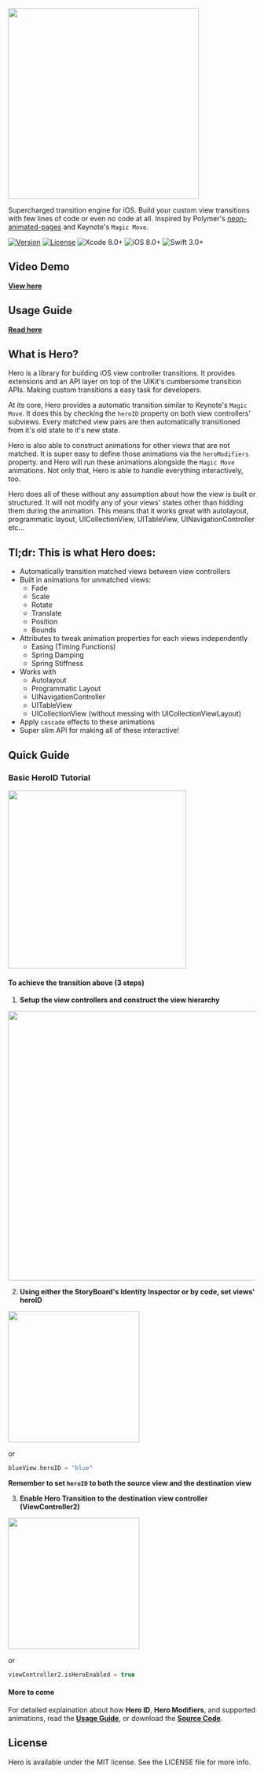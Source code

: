 <img src="https://github.com/lkzhao/Hero/blob/master/Resources/HeroLogo@2x.png?raw=true" width="388"/>

Supercharged transition engine for iOS. Build your custom view transitions with few lines of code or even no code at all. Inspired by Polymer's [neon-animated-pages](https://elements.polymer-project.org/elements/neon-animation) and Keynote's `Magic Move`.

[![Version](https://img.shields.io/cocoapods/v/Hero.svg?style=flat)](http://cocoapods.org/pods/Hero)
[![License](https://img.shields.io/cocoapods/l/Hero.svg?style=flat)](https://github.com/lkzhao/Hero/blob/master/LICENSE?raw=true)
![Xcode 8.0+](https://img.shields.io/badge/XCode-8.0%2B-blue.svg)
![iOS 8.0+](https://img.shields.io/badge/iOS-8.0%2B-blue.svg)
![Swift 3.0+](https://img.shields.io/badge/Swift-3.0%2B-orange.svg)

## Video Demo
**[View here](https://youtu.be/-6L79or6Iq8)**

## Usage Guide
**[Read here](https://github.com/lkzhao/Hero/wiki/Usage-Guide)**

## What is Hero?

Hero is a library for building iOS view controller transitions. It provides extensions and an API layer on top of the UIKit's cumbersome transition APIs. Making custom transitions a easy task for developers.

At its core, Hero provides a automatic transition similar to Keynote's `Magic Move`. It does this by checking the `heroID` property on both view controllers' subviews. Every matched view pairs are then automatically transitioned from it's old state to it's new state.

Hero is also able to construct animations for other views that are not matched. It is super easy to define those animations via the `heroModifiers` property. and Hero will run these animations alongside the `Magic Move` animations. Not only that, Hero is able to handle everything interactively, too.

Hero does all of these without any assumption about how the view is built or structured. It will not modify any of your views' states other than hidding them during the animation. This means that it works great with autolayout, programmatic layout, UICollectionView, UITableView, UINavigationController etc... 

## Tl;dr: This is what Hero does:
* Automatically transition matched views between view controllers
* Built in animations for unmatched views:
  * Fade
  * Scale
  * Rotate
  * Translate
  * Position
  * Bounds
* Attributes to tweak animation properties for each views independently
  * Easing (Timing Functions)
  * Spring Damping
  * Spring Stiffness
* Works with
  * Autolayout
  * Programmatic Layout
  * UINavigationController
  * UITableView
  * UICollectionView (without messing with UICollectionViewLayout)
* Apply `cascade` effects to these animations
* Super slim API for making all of these interactive!

## Quick Guide

### Basic HeroID Tutorial
<img src="https://github.com/lkzhao/Hero/blob/master/Resources/basic.gif?raw=true" width="362"/>

#### To achieve the transition above (3 steps)
1. **Setup the view controllers and construct the view hierarchy**

  <img src="https://github.com/lkzhao/Hero/blob/master/Resources/basic.png?raw=true" width="548"/>

2. **Using either the StoryBoard's Identity Inspector or by code, set views' heroID**

  <img src="https://github.com/lkzhao/Hero/blob/master/Resources/blue@2x.png?raw=true" width="267"/>

  or

  ```swift
  blueView.heroID = "blue"
  ```
  
  **Remember to set `heroID` to both the source view and the destination view**

3. **Enable Hero Transition to the destination view controller (ViewController2)**

  <img src="https://github.com/lkzhao/Hero/blob/master/Resources/ViewController@2x.png?raw=true" width="267"/>
  
  or
  
  ```swift
  viewController2.isHeroEnabled = true
  ```

#### More to come

For detailed explaination about how **Hero ID**, **Hero Modifiers**, and supported animations, read the **[Usage Guide](https://github.com/lkzhao/Hero/wiki/Usage-Guide)**, or download the **[Source Code](http://github.com/lkzhao/Hero/zipball/master/)**.

## License

Hero is available under the MIT license. See the LICENSE file for more info.
